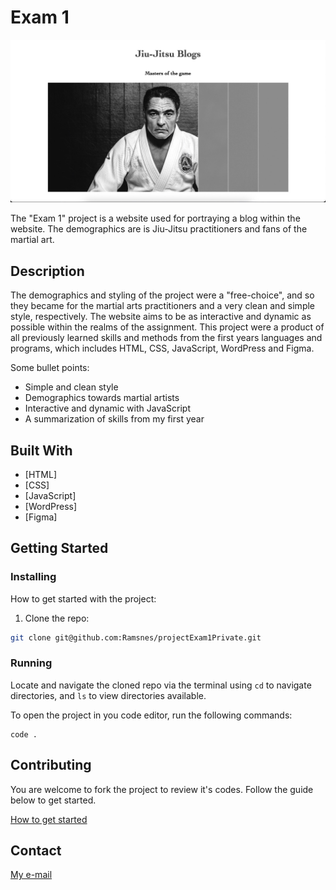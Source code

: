 # Exam 1

![image](projExamLarge.jpeg)

The "Exam 1" project is a website used for portraying a blog within the website. The demographics are is Jiu-Jitsu practitioners and fans of the martial art.

## Description

The demographics and styling of the project were a "free-choice", and so they became for the martial arts practitioners and a very clean and simple style, respectively. The website aims to be as interactive and dynamic as possible within the realms of the assignment. This project were a product of all previously learned skills and methods from the first years languages and programs, which includes HTML, CSS, JavaScript, WordPress and Figma.

Some bullet points:

- Simple and clean style
- Demographics towards martial artists
- Interactive and dynamic with JavaScript
- A summarization of skills from my first year

## Built With

- [HTML]
- [CSS]
- [JavaScript]
- [WordPress]
- [Figma]

## Getting Started

### Installing

How to get started with the project:

1. Clone the repo:

```bash
git clone git@github.com:Ramsnes/projectExam1Private.git
```

### Running

Locate and navigate the cloned repo via the terminal using `cd` to navigate directories, and `ls` to view directories available.

To open the project in you code editor, run the following commands:

```terminal
code .
```

## Contributing

You are welcome to fork the project to review it's codes. Follow the guide below to get started.

[How to get started](https://docs.github.com/en/get-started/quickstart/fork-a-repo)

## Contact

[My e-mail](morten.ramfjord@gmail.com)
